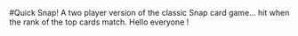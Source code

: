 #Quick Snap!
A two player version of the classic Snap card game... hit when the rank of the top cards match. Hello everyone !